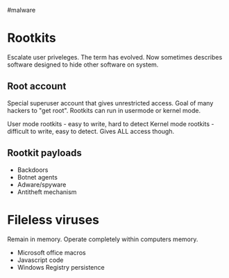 #malware 



# Rootkits
Escalate user priveleges. The term has evolved. Now sometimes describes software designed to hide other software on system.

## Root account
Special superuser account that gives unrestricted access. Goal of many hackers to "get root". 
Rootkits can run in usermode or kernel mode.

User mode rootkits - easy to write, hard to detect
Kernel mode rootkits - difficult to write, easy to detect. Gives ALL access though.

## Rootkit payloads
- Backdoors
- Botnet agents
- Adware/spyware
- Antitheft mechanism

# Fileless viruses
Remain in memory. Operate completely within computers memory.

- Microsoft office macros
- Javascript code
- Windows Registry persistence